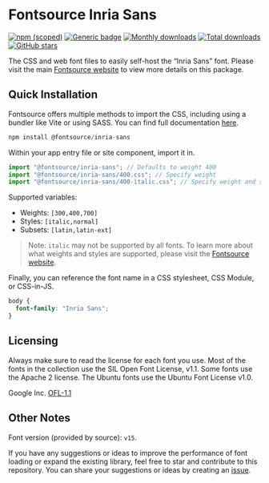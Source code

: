 # Fontsource Inria Sans

[![npm (scoped)](https://img.shields.io/npm/v/@fontsource/inria-sans?color=brightgreen)](https://www.npmjs.com/package/@fontsource/inria-sans) [![Generic badge](https://img.shields.io/badge/fontsource-passing-brightgreen)](https://github.com/fontsource/fontsource) [![Monthly downloads](https://badgen.net/npm/dm/@fontsource/inria-sans)](https://github.com/fontsource/fontsource) [![Total downloads](https://badgen.net/npm/dt/@fontsource/inria-sans)](https://github.com/fontsource/fontsource) [![GitHub stars](https://img.shields.io/github/stars/fontsource/fontsource.svg?style=social&label=Star)](https://github.com/fontsource/fontsource/stargazers)

The CSS and web font files to easily self-host the “Inria Sans” font. Please visit the main [Fontsource website](https://fontsource.org/fonts/inria-sans) to view more details on this package.

## Quick Installation

Fontsource offers multiple methods to import the CSS, including using a bundler like Vite or using SASS. You can find full documentation [here](https://fontsource.org/docs/getting-started/introduction).

```javascript
npm install @fontsource/inria-sans
```

Within your app entry file or site component, import it in.

```javascript
import "@fontsource/inria-sans"; // Defaults to weight 400
import "@fontsource/inria-sans/400.css"; // Specify weight
import "@fontsource/inria-sans/400-italic.css"; // Specify weight and style
```

Supported variables:
- Weights: `[300,400,700]`
- Styles: `[italic,normal]`
- Subsets: `[latin,latin-ext]`

> Note: `italic` may not be supported by all fonts. To learn more about what weights and styles are supported, please visit the [Fontsource website](https://fontsource.org/fonts/inria-sans).

Finally, you can reference the font name in a CSS stylesheet, CSS Module, or CSS-in-JS.

```css
body {
  font-family: "Inria Sans";
}
```

## Licensing
Always make sure to read the license for each font you use. Most of the fonts in the collection use the SIL Open Font License, v1.1. Some fonts use the Apache 2 license. The Ubuntu fonts use the Ubuntu Font License v1.0.

Google Inc.
[OFL-1.1](http://scripts.sil.org/OFL)

## Other Notes
Font version (provided by source): `v15`.

If you have any suggestions or ideas to improve the performance of font loading or expand the existing library, feel free to star and contribute to this repository. You can share your suggestions or ideas by creating an [issue](https://github.com/fontsource/fontsource/issues).